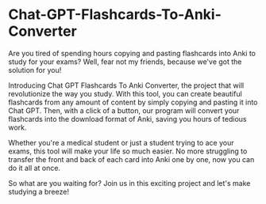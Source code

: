 # Chat-GPT-Flashcards-To-Anki-Converter
Are you tired of spending hours copying and pasting flashcards into Anki to study for your exams? Well, fear not my friends, because we've got the solution for you!

Introducing Chat GPT Flashcards To Anki Converter, the project that will revolutionize the way you study. With this tool, you can create beautiful flashcards from any amount of content by simply copying and pasting it into Chat GPT. Then, with a click of a button, our program will convert your flashcards into the download format of Anki, saving you hours of tedious work.

Whether you're a medical student or just a student trying to ace your exams, this tool will make your life so much easier. No more struggling to transfer the front and back of each card into Anki one by one, now you can do it all at once.

So what are you waiting for? Join us in this exciting project and let's make studying a breeze!
